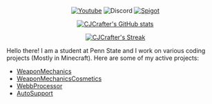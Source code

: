 <div align="center">

  [![Youtube](https://img.shields.io/youtube/channel/subscribers/UC8KH0aOumN--3Mzjs2k2kcw?label=CJCrafter&style=social)](https://www.youtube.com/channel/UC8KH0aOumN--3Mzjs2k2kcw)
  ![Discord](https://img.shields.io/badge/CJCrafter%234522-d?label=&logo=discord&logoColor=ffffff&color=7389D8&labelColor=6A7EC2)
  [![Spigot](https://img.shields.io/badge/-CJCrafter1-orange?logo=data%3Aimage%2Fx-icon%3Bbase64%2CAAABAAEAEBAQAAAAAAAoAQAAFgAAACgAAAAQAAAAIAAAAAEABAAAAAAAgAAAAAAAAAAAAAAAEAAAAAAAAAAAAAAAAND%2FAOhGOgA%2F6OIAAAAAAAAAAAAAAAAAAAAAAAAAAAAAAAAAAAAAAAAAAAAAAAAAAAAAAAAAAAAAAAAAAAAAAAAAAiAAAAAAAAACIAAAAAAAAAIgAAAAAAAAAAAAAAAAAAABEAAAAzMQABEQAAARMzEBERARERETMxERAAAAARMzEAAAAAAAETMwAAAAAAABEwAAAAAAAAERAAAAAAAAABAAAAAAAAAAEAAAAAAAAAAAAAAAAAAAAAAAAAD%2F%2BQAA%2F%2FkAAP%2F5AAD%2F8AAA%2BDAAAPAgAAAAAAAAAAEAAAADAADwDwAA%2FB8AAPwfAAD8HwAA%2Fj8AAP4%2FAADwBwAA)](https://www.spigotmc.org/members/447051/)
  
  [![CJCrafter's GitHub stats](https://github-readme-stats.vercel.app/api?username=CJCrafter&theme=onedark&count_private=true)](https://github.com/anuraghazra/github-readme-stats)
  
  [![CJCrafter's Streak](https://streak-stats.demolab.com?user=CJCrafter&theme=onedark)](https://git.io/streak-stats)
</div>



Hello there! I am a student at Penn State and I work on various coding projects (Mostly in Minecraft). Here
are some of my active projects:
* [WeaponMechanics](https://github.com/WeaponMechanics/MechanicsMain)
* [WeaponMechanicsCosmetics](https://www.spigotmc.org/resources/104539/)
* [WebbProcessor](https://github.com/ThunderBird260/WebbProcessor)
* [AutoSupport](https://github.com/CJCrafter/AutoSupport)
